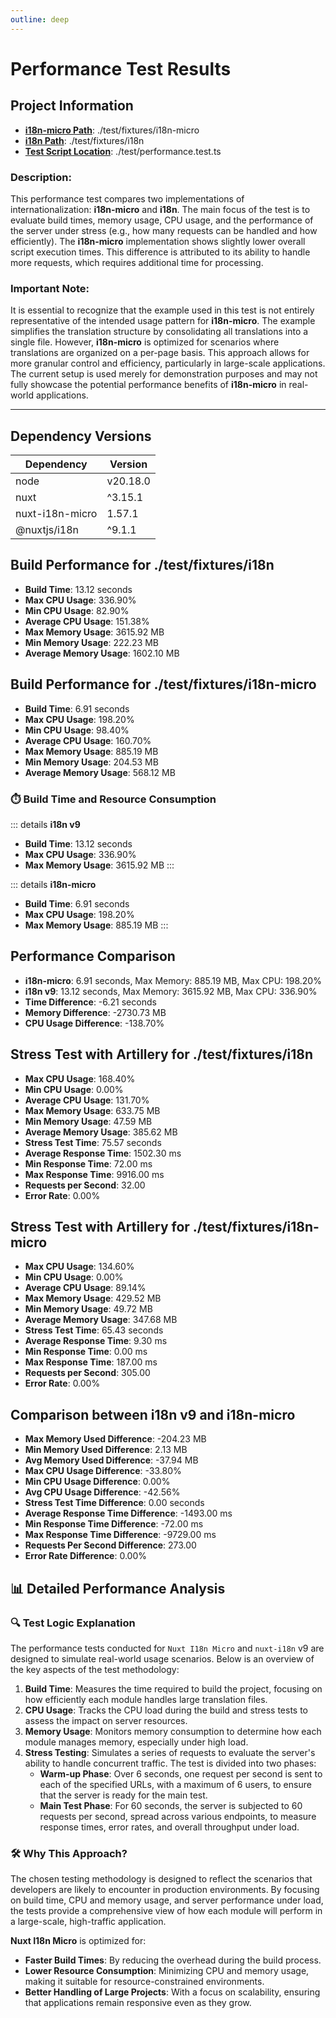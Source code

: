 ```yaml
---
outline: deep
---
```


# Performance Test Results

## Project Information

- **[i18n-micro Path](https://github.com/s00d/nuxt-i18n-micro/tree/main/test/fixtures/i18n-micro)**: ./test/fixtures/i18n-micro
- **[i18n Path](https://github.com/s00d/nuxt-i18n-micro/tree/main/test/fixtures/i18n)**: ./test/fixtures/i18n
- **[Test Script Location](https://github.com/s00d/nuxt-i18n-micro/tree/main/test/performance.test.ts)**: ./test/performance.test.ts


### Description:
This performance test compares two implementations of internationalization: **i18n-micro** and **i18n**.
The main focus of the test is to evaluate build times, memory usage, CPU usage, and the performance of the server under stress (e.g., how many requests can be handled and how efficiently).
The **i18n-micro** implementation shows slightly lower overall script execution times.
This difference is attributed to its ability to handle more requests, which requires additional time for processing.

### Important Note:
It is essential to recognize that the example used in this test is not entirely representative of the intended usage pattern for **i18n-micro**. The example simplifies the translation structure by consolidating all translations into a single file. However, **i18n-micro** is optimized for scenarios where translations are organized on a per-page basis. This approach allows for more granular control and efficiency, particularly in large-scale applications. The current setup is used merely for demonstration purposes and may not fully showcase the potential performance benefits of **i18n-micro** in real-world applications.

---

## Dependency Versions

| Dependency                   | Version   |
|-------------------------------|-----------|
| node                       | v20.18.0 |
| nuxt                       | ^3.15.1 |
| nuxt-i18n-micro                       | 1.57.1 |
| @nuxtjs/i18n                       | ^9.1.1 |
  
## Build Performance for ./test/fixtures/i18n

- **Build Time**: 13.12 seconds
- **Max CPU Usage**: 336.90%
- **Min CPU Usage**: 82.90%
- **Average CPU Usage**: 151.38%
- **Max Memory Usage**: 3615.92 MB
- **Min Memory Usage**: 222.23 MB
- **Average Memory Usage**: 1602.10 MB


## Build Performance for ./test/fixtures/i18n-micro

- **Build Time**: 6.91 seconds
- **Max CPU Usage**: 198.20%
- **Min CPU Usage**: 98.40%
- **Average CPU Usage**: 160.70%
- **Max Memory Usage**: 885.19 MB
- **Min Memory Usage**: 204.53 MB
- **Average Memory Usage**: 568.12 MB


### ⏱️ Build Time and Resource Consumption

::: details **i18n v9**
- **Build Time**: 13.12 seconds
- **Max CPU Usage**: 336.90%
- **Max Memory Usage**: 3615.92 MB
:::

::: details **i18n-micro**
- **Build Time**: 6.91 seconds
- **Max CPU Usage**: 198.20%
- **Max Memory Usage**: 885.19 MB
:::

## Performance Comparison

- **i18n-micro**: 6.91 seconds, Max Memory: 885.19 MB, Max CPU: 198.20%
- **i18n v9**: 13.12 seconds, Max Memory: 3615.92 MB, Max CPU: 336.90%
- **Time Difference**: -6.21 seconds
- **Memory Difference**: -2730.73 MB
- **CPU Usage Difference**: -138.70%

## Stress Test with Artillery for ./test/fixtures/i18n

- **Max CPU Usage**: 168.40%
- **Min CPU Usage**: 0.00%
- **Average CPU Usage**: 131.70%
- **Max Memory Usage**: 633.75 MB
- **Min Memory Usage**: 47.59 MB
- **Average Memory Usage**: 385.62 MB
- **Stress Test Time**: 75.57 seconds
- **Average Response Time**: 1502.30 ms
- **Min Response Time**: 72.00 ms
- **Max Response Time**: 9916.00 ms
- **Requests per Second**: 32.00
- **Error Rate**: 0.00%
    
## Stress Test with Artillery for ./test/fixtures/i18n-micro

- **Max CPU Usage**: 134.60%
- **Min CPU Usage**: 0.00%
- **Average CPU Usage**: 89.14%
- **Max Memory Usage**: 429.52 MB
- **Min Memory Usage**: 49.72 MB
- **Average Memory Usage**: 347.68 MB
- **Stress Test Time**: 65.43 seconds
- **Average Response Time**: 9.30 ms
- **Min Response Time**: 0.00 ms
- **Max Response Time**: 187.00 ms
- **Requests per Second**: 305.00
- **Error Rate**: 0.00%
    
## Comparison between i18n v9 and i18n-micro

- **Max Memory Used Difference**: -204.23 MB
- **Min Memory Used Difference**: 2.13 MB
- **Avg Memory Used Difference**: -37.94 MB
- **Max CPU Usage Difference**: -33.80%
- **Min CPU Usage Difference**: 0.00%
- **Avg CPU Usage Difference**: -42.56%
- **Stress Test Time Difference**: 0.00 seconds
- **Average Response Time Difference**: -1493.00 ms
- **Min Response Time Difference**: -72.00 ms
- **Max Response Time Difference**: -9729.00 ms
- **Requests Per Second Difference**: 273.00
- **Error Rate Difference**: 0.00%
  
## 📊 Detailed Performance Analysis

### 🔍 Test Logic Explanation

The performance tests conducted for `Nuxt I18n Micro` and `nuxt-i18n` v9 are designed to simulate real-world usage scenarios. Below is an overview of the key aspects of the test methodology:

1. **Build Time**: Measures the time required to build the project, focusing on how efficiently each module handles large translation files.
2. **CPU Usage**: Tracks the CPU load during the build and stress tests to assess the impact on server resources.
3. **Memory Usage**: Monitors memory consumption to determine how each module manages memory, especially under high load.
4. **Stress Testing**: Simulates a series of requests to evaluate the server's ability to handle concurrent traffic. The test is divided into two phases:
   - **Warm-up Phase**: Over 6 seconds, one request per second is sent to each of the specified URLs, with a maximum of 6 users, to ensure that the server is ready for the main test.
   - **Main Test Phase**: For 60 seconds, the server is subjected to 60 requests per second, spread across various endpoints, to measure response times, error rates, and overall throughput under load.


### 🛠 Why This Approach?

The chosen testing methodology is designed to reflect the scenarios that developers are likely to encounter in production environments. By focusing on build time, CPU and memory usage, and server performance under load, the tests provide a comprehensive view of how each module will perform in a large-scale, high-traffic application.

**Nuxt I18n Micro** is optimized for:
- **Faster Build Times**: By reducing the overhead during the build process.
- **Lower Resource Consumption**: Minimizing CPU and memory usage, making it suitable for resource-constrained environments.
- **Better Handling of Large Projects**: With a focus on scalability, ensuring that applications remain responsive even as they grow.
